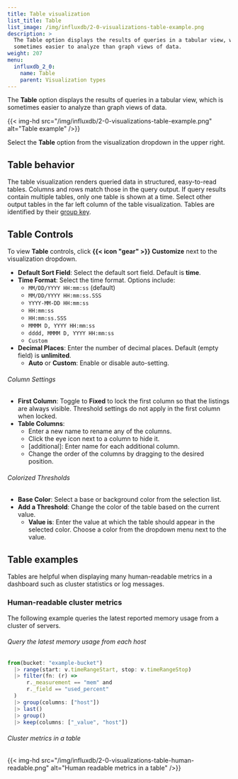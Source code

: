 ```yaml
---
title: Table visualization
list_title: Table
list_image: /img/influxdb/2-0-visualizations-table-example.png
description: >
  The Table option displays the results of queries in a tabular view, which is
  sometimes easier to analyze than graph views of data.
weight: 207
menu:
  influxdb_2_0:
    name: Table
    parent: Visualization types
---
```


The **Table** option displays the results of queries in a tabular view, which is
sometimes easier to analyze than graph views of data.

{{< img-hd src="/img/influxdb/2-0-visualizations-table-example.png" alt="Table example" />}}

Select the **Table** option from the visualization dropdown in the upper right.

## Table behavior
The table visualization renders queried data in structured, easy-to-read tables.
Columns and rows match those in the query output.
If query results contain multiple tables, only one table is shown at a time.
Select other output tables in the far left column of the table visualization.
Tables are identified by their [group key](/influxdb/v2.0/query-data/get-started/#group-keys).

## Table Controls
To view **Table** controls, click **{{< icon "gear" >}} Customize** next to
the visualization dropdown.

- **Default Sort Field**: Select the default sort field. Default is **time**.
- **Time Format**: Select the time format. Options include:
    - `MM/DD/YYYY HH:mm:ss` (default)
    - `MM/DD/YYYY HH:mm:ss.SSS`
    - `YYYY-MM-DD HH:mm:ss`
    - `HH:mm:ss`
    - `HH:mm:ss.SSS`
    - `MMMM D, YYYY HH:mm:ss`
    - `dddd, MMMM D, YYYY HH:mm:ss`
    - `Custom`
- **Decimal Places**: Enter the number of decimal places. Default (empty field) is **unlimited**.
    - **Auto** or **Custom**: Enable or disable auto-setting.

###### Column Settings
- **First Column**: Toggle to **Fixed** to lock the first column so that the listings are always visible.
  Threshold settings do not apply in the first column when locked.
- **Table Columns**:
  - Enter a new name to rename any of the columns.
  - Click the eye icon next to a column to hide it.
  - [additional]: Enter name for each additional column.
  - Change the order of the columns by dragging to the desired position.

###### Colorized Thresholds
- **Base Color**: Select a base or background color from the selection list.
- **Add a Threshold**: Change the color of the table based on the current value.
  - **Value is**: Enter the value at which the table should appear in the selected color.
    Choose a color from the dropdown menu next to the value.

## Table examples
Tables are helpful when displaying many human-readable metrics in a dashboard
such as cluster statistics or log messages.

### Human-readable cluster metrics
The following example queries the latest reported memory usage from a cluster of servers.

###### Query the latest memory usage from each host
```js
from(bucket: "example-bucket")
  |> range(start: v.timeRangeStart, stop: v.timeRangeStop)
  |> filter(fn: (r) =>
      r._measurement == "mem" and
      r._field == "used_percent"
  )
  |> group(columns: ["host"])
  |> last()
  |> group()
  |> keep(columns: ["_value", "host"])
```

###### Cluster metrics in a table
{{< img-hd src="/img/influxdb/2-0-visualizations-table-human-readable.png" alt="Human readable metrics in a table" />}}
